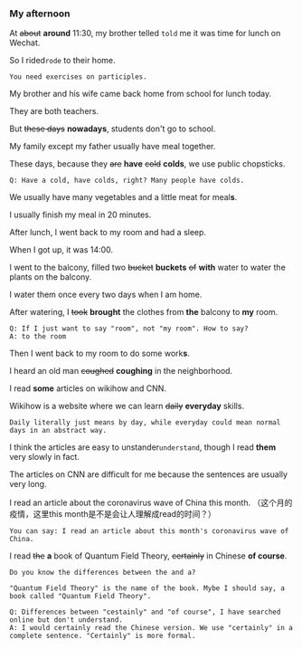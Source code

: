 ### My afternoon

At ~~about~~ **around** 11:30, my brother telled `told` me it was time for lunch on Wechat. 

So I rided`rode` to their home.

```
You need exercises on participles.
```

My brother and his wife came back home from school for lunch today. 

They are both teachers. 

But ~~these days~~ **nowadays**, students don't go to school.

My family except my father usually have meal together. 

These days, because they ~~are~~ **have** ~~cold~~ **colds**, we use public chopsticks. 

```
Q: Have a cold, have colds, right? Many people have colds.
```

We usually have many vegetables and a little meat for meal**s**. 

I usually finish my meal in 20 minutes. 

After lunch, I went back to my room and had a sleep.

When I got up, it was 14:00. 

I went to the balcony, filled two ~~bucket~~ **buckets** ~~of~~ **with** water to water the plants on the balcony.

I water them once every two days when I am home. 

After watering, I ~~took~~ **brought** the clothes from **the** balcony to **my** room. 

```
Q: If I just want to say "room", not "my room". How to say?
A: to the room
```

Then I went back to my room to do some work**s**.

I heard an old man ~~coughed~~ **coughing** in the neighborhood.

I read **some** articles on wikihow and CNN. 

Wikihow is a website where we can learn ~~daily~~ **everyday** skills. 

```
Daily literally just means by day, while everyday could mean normal days in an abstract way.
```

I think the articles are easy to unstander`understand`, though I read **them** very slowly in fact. 

The articles on CNN are difficult for me because the sentences are usually very long. 

I read an article about the coronavirus wave of China this month. （这个月的疫情，这里this month是不是会让人理解成read的时间？）

```
You can say: I read an article about this month's coronavirus wave of China.
```

I read ~~the~~ **a** book of Quantum Field Theory, ~~certainly~~ in Chinese **of course**.

```
Do you know the differences between the and a?

"Quantum Field Theory" is the name of the book. Mybe I should say, a book called "Quantum Field Theory".

Q: Differences between "cestainly" and "of course", I have searched online but don't understand.
A: I would certainly read the Chinese version. We use "certainly" in a complete sentence. "Certainly" is more formal.
```



